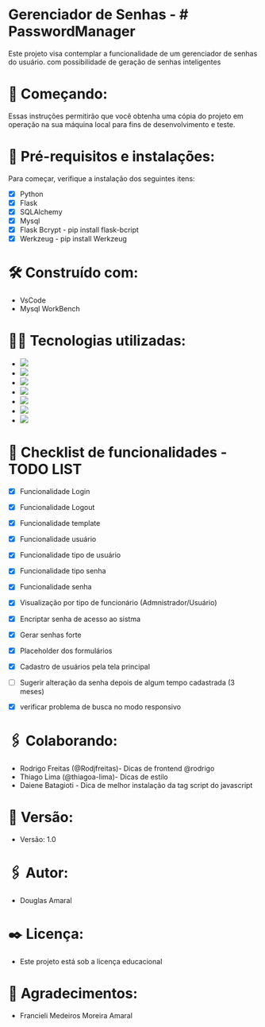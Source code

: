  # Gerenciador de Senhas - # PasswordManager
 Este projeto visa contemplar a funcionalidade de um gerenciador de senhas do usuário. com possibilidade de geração
 de senhas inteligentes

# :rocket: Começando:
Essas instruções permitirão que você obtenha uma cópia do projeto em operação na sua máquina local para fins de desenvolvimento e teste.

# :wrench: Pré-requisitos e instalações:
Para começar, verifique a instalação dos seguintes itens:
- [X] Python 
- [X] Flask
- [X] SQLAlchemy
- [X] Mysql
- [X] Flask Bcrypt  - pip install flask-bcript
- [X] Werkzeug - pip install Werkzeug

# :hammer_and_wrench: Construído com:
- VsCode
- Mysql WorkBench

# :man_technologist: Tecnologias utilizadas:
- <img src="https://img.shields.io/badge/HTML5-E34F26?style=for-the-badge&logo=html5&logoColor=white" />
- <img src="https://img.shields.io/badge/CSS3-1572B6?style=for-the-badge&logo=css3&logoColor=white" />
- <img src="https://img.shields.io/badge/Bootstrap-563D7C?style=for-the-badge&logo=bootstrap&logoColor=white" />
- <img src="https://img.shields.io/badge/JavaScript-F7DF1E?style=for-the-badge&logo=javascript&logoColor=white" />
- <img src="https://img.shields.io/badge/Python-3776AB?style=for-the-badge&logo=python&logoColor=white" />
- <img src="https://img.shields.io/badge/Flask-000000?style=for-the-badge&logo=flask&logoColor=white" />
- <img src="https://img.shields.io/badge/MySQL-00000F?style=for-the-badge&logo=mysql&logoColor=white" />


# :memo: Checklist de funcionalidades - TODO LIST
- [X] Funcionalidade Login
- [X] Funcionalidade Logout
- [X] Funcionalidade template
- [X] Funcionalidade usuário
- [X] Funcionalidade tipo de usuário
- [X] Funcionalidade tipo senha
- [X] Funcionalidade senha
- [X] Visualização por tipo de funcionário (Admnistrador/Usuário)
- [X] Encriptar senha de acesso ao sistma
- [X] Gerar senhas forte
- [X] Placeholder dos formulários
- [X] Cadastro de usuários pela tela principal
- [ ] Sugerir alteração da senha depois de algum tempo cadastrada (3 meses)
- [X] verificar problema de busca no modo responsivo


# :paperclips: Colaborando:
- Rodrigo Freitas (@Rodjfreitas)- Dicas de frontend @rodrigo
- Thiago Lima (@thiagoa-lima)- Dicas de estilo
- Daiene Batagioti - Dica de melhor instalação da tag script do javascript

# :pushpin: Versão:
- Versão: 1.0

# :paperclips: Autor:
- Douglas Amaral

# :black_nib: Licença:
- Este projeto está sob a licença educacional

# :gift: Agradecimentos:
- Francieli Medeiros Moreira Amaral


